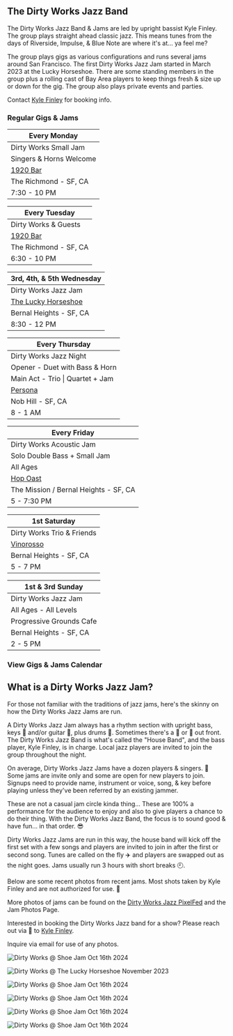 <div class="container text-center">
  <h2>The Dirty Works Jazz Band</h2>
</div>

  <!-- <div class="container"> -->

<div class="text-center">

  <p>
  The Dirty Works Jazz Band & Jams are led by upright bassist Kyle Finley. The group plays straight ahead classic jazz. This means tunes from the days of Riverside, Impulse, & Blue Note are where it's at... ya feel me?

The group plays gigs as various configurations and runs several jams around San Francisco. The first Dirty Works Jazz Jam started in March 2023 at the Lucky Horseshoe. There are some standing members in the group plus a rolling cast of Bay Area players to keep things fresh & size up or down for the gig. The group also plays private events and parties.

  </p>
  <p>
  Contact <a href="mailto:Kyle@KyleFinley.net">Kyle Finley</a> for booking info.
  </p>

  <h3>Regular Gigs & Jams</h3>

| Every Monday                                                    |
| --------------------------------------------------------------- |
| Dirty Works Small Jam                                      |
| Singers & Horns Welcome                                         |
| <a href="https://1920bar.square.site" target="new">1920 Bar</a> |
| The Richmond - SF, CA                                           |
| 7:30 - 10 PM                                                       |

| Every Tuesday                                                   |
| --------------------------------------------------------------- |
| Dirty Works & Guests                                            |
| <a href="https://1920bar.square.site" target="new">1920 Bar</a> |
| The Richmond - SF, CA                                           |
| 6:30 - 10 PM                                                      |

| 3rd, 4th, & 5th Wednesday                                                            |
| ------------------------------------------------------------------------------------ |
| Dirty Works Jazz Jam                                                                 |
| <a href="https://www.theluckyhorseshoebar.com" target="Shoe">The Lucky Horseshoe</a> |
| Bernal Heights - SF, CA                                                              |
| 8:30 - 12 PM                                                                         |

| Every Thursday                                                |
| ------------------------------------------------------------- |
| Dirty Works Jazz Night                                        |
| Opener - Duet with Bass & Horn                                |
| Main Act - Trio \| Quartet + Jam                              |
| <a href="https://www.persona-sf.com" target="new">Persona</a> |
| Nob Hill - SF, CA                                             |
| 8 - 1 AM                                                   |

| Every Friday                                            |
| ------------------------------------------------------- |
| Dirty Works Acoustic Jam                                |
| Solo Double Bass + Small Jam                         |
| All Ages                                                |
| <a href="https://hopoast.com" target="new">Hop Oast</a> |
| The Mission / Bernal Heights - SF, CA                   |
| 5 - 7:30 PM                                             |

| 1st Saturday                                                  |
| ------------------------------------------------------------- |
| Dirty Works Trio & Friends                                             |
| <a href="https://vinorosso-sf.com" target="new">Vinorosso</a> |
| Bernal Heights - SF, CA                                       |
| 5 - 7 PM                                                      |

| 1st & 3rd Sunday         |
| ------------------------ |
| Dirty Works Jazz Jam     |
| All Ages - All Levels    |
| Progressive Grounds Cafe |
| Bernal Heights - SF, CA  |
| 2 - 5 PM                 |

</div>

<div class="container text-center">
  <p>
    <h3>
      <router-link to="/music#calendar">View Gigs & Jams Calendar</router-link>
    </h3>
  </p>
  <h2>What is a Dirty Works Jazz Jam?</h2>
</div>

For those not familiar with the traditions of jazz jams, here's the skinny on how the Dirty Works Jazz Jams are run.

A Dirty Works Jazz Jam always has a rhythm section with upright bass, keys :musical_keyboard: and/or guitar :guitar:, plus drums :drum:. Sometimes there's a :trumpet: or :saxophone: out front. The Dirty Works Jazz Band is what's called the "House Band", and the bass player, Kyle Finley, is in charge. Local jazz players are invited to join the group throughout the night.

On average, Dirty Works Jazz Jams have a dozen players & singers. :microphone: Some jams are invite only and some are open for new players to join. Signups need to provide name, instrument or voice, song, & key before playing unless they've been referred by an existing jammer.

These are not a casual jam circle kinda thing... These are 100% a performance for the audience to enjoy and also to give players a chance to do their thing. With the Dirty Works Jazz Band, the focus is to sound good & have fun... in that order. :sunglasses:

Dirty Works Jazz Jams are run in this way, the house band will kick off the first set with a few songs and players are invited to join in after the first or second song. Tunes are called on the fly :airplane: and players are swapped out as the night goes. Jams usually run 3 hours with short breaks :clock9:.

Below are some recent photos from recent jams. Most shots taken by Kyle Finley and are not authorized for use. :crystal_ball:

More photos of jams can be found on the <a href="https://pixelfed.social/i/web/profile/791341701221125553" target="pixelfed">Dirty Works Jazz PixelFed</a> and the <router-link to="/photos/jazz-jams">Jam Photos Page</router-link>.

Interested in booking the Dirty Works Jazz band for a show? Please reach out via :email: to <a href="mailto:Kyle@KyleFinley.net">Kyle Finley</a>.

Inquire via email for use of any photos.

<div class="container text-center">

![Dirty Works @ Shoe Jam Oct 16th 2024](../../../../media/images/articles/dirty-works/2024.10.16_11-Shoe_Jam.jpg)

![Dirty Works @ The Lucky Horseshoe November 2023](../../../../media/images/articles/dirty-works/2023.11.16_01-Shoe_Jam.jpg)

![Dirty Works @ Shoe Jam Oct 16th 2024](../../../../media/images/articles/dirty-works/2024.10.16_01-Shoe_Jam.jpg)

![Dirty Works @ Shoe Jam Oct 16th 2024](../../../../media/images/articles/dirty-works/2024.10.16_04-Shoe_Jam.jpg)

![Dirty Works @ Shoe Jam Oct 16th 2024](../../../../media/images/articles/dirty-works/2024.10.16_07-Shoe_Jam.jpg)

![Dirty Works @ Shoe Jam Oct 16th 2024](../../../../media/images/articles/dirty-works/2024.10.16_10-Shoe_Jam.jpg)

</div>

<!-- <div class="container text-center">
  <h2>Recordings</h2>
  <p>Here are a few live recordings of the Dirty Works Jazz Band.</p>
  <p>Not professional recordings. Made with an iPhone sitting somewhere nearby.</p>

  <media-player :tracks="this.$parent.dw_tracks"></media-player>
</div> -->
